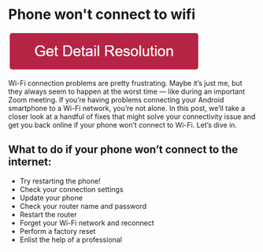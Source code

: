 # Phone won't connect to wifi

[![phone won't connect to wifi](redd.png)](https://github.com/namewebie/phone.wont.connect.to.wifi)


Wi-Fi connection problems are pretty frustrating. Maybe it’s just me, but they always seem to happen at the worst time — like during an important Zoom meeting. If you’re having problems connecting your Android smartphone to a Wi-Fi network, you’re not alone. In this post, we’ll take a closer look at a handful of fixes that might solve your connectivity issue and get you back online if your phone won’t connect to Wi-Fi. Let’s dive in.

## What to do if your phone won’t connect to the internet:

* Try restarting the phone!
* Check your connection settings
* Update your phone
* Check your router name and password
* Restart the router
* Forget your Wi-Fi network and reconnect
* Perform a factory reset
* Enlist the help of a professional
